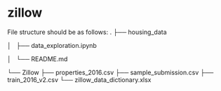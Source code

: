 # zillow



File structure should be as follows:
.
├── housing_data

│   ├── data_exploration.ipynb

│   └── README.md

└── Zillow
    ├── properties_2016.csv
    ├── sample_submission.csv
    ├── train_2016_v2.csv
    └── zillow_data_dictionary.xlsx
